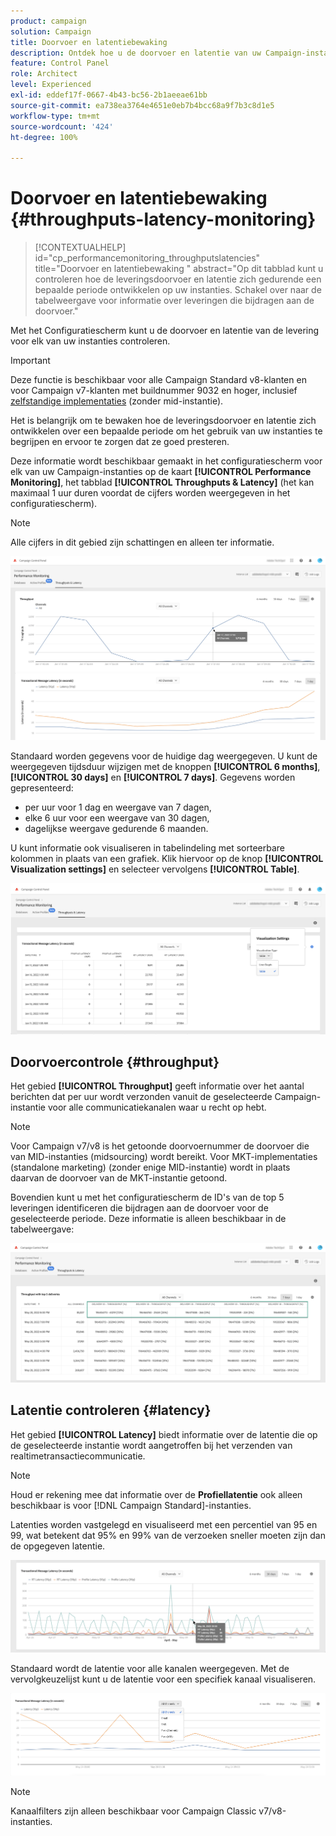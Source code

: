```yaml
---
product: campaign
solution: Campaign
title: Doorvoer en latentiebewaking
description: Ontdek hoe u de doorvoer en latentie van uw Campaign-instanties kunt controleren in het configuratiescherm.
feature: Control Panel
role: Architect
level: Experienced
exl-id: eddef17f-0667-4b43-bc56-2b1aeeae61bb
source-git-commit: ea738ea3764e4651e0eb7b4bcc68a9f7b3c8d1e5
workflow-type: tm+mt
source-wordcount: '424'
ht-degree: 100%

---
```


# Doorvoer en latentiebewaking {#throughputs-latency-monitoring}

>[!CONTEXTUALHELP]
>id="cp_performancemonitoring_throughputslatencies"
>title="Doorvoer en latentiebewaking "
>abstract="Op dit tabblad kunt u controleren hoe de leveringsdoorvoer en latentie zich gedurende een bepaalde periode ontwikkelen op uw instanties. Schakel over naar de tabelweergave voor informatie over leveringen die bijdragen aan de doorvoer."

Met het Configuratiescherm kunt u de doorvoer en latentie van de levering voor elk van uw instanties controleren.

>[!IMPORTANT]
>
>Deze functie is beschikbaar voor alle Campaign Standard v8-klanten en voor Campaign v7-klanten met buildnummer 9032 en hoger, inclusief [zelfstandige implementaties](https://experienceleague.adobe.com/docs/campaign-classic/using/installing-campaign-classic/deployment-types-/standalone-deployment.html?lang=nl) (zonder mid-instantie).

Het is belangrijk om te bewaken hoe de leveringsdoorvoer en latentie zich ontwikkelen over een bepaalde periode om het gebruik van uw instanties te begrijpen en ervoor te zorgen dat ze goed presteren.

Deze informatie wordt beschikbaar gemaakt in het configuratiescherm voor elk van uw Campaign-instanties op de kaart **[!UICONTROL Performance Monitoring]**, het tabblad **[!UICONTROL Throughputs & Latency]** (het kan maximaal 1 uur duren voordat de cijfers worden weergegeven in het configuratiescherm).

>[!NOTE]
>
>Alle cijfers in dit gebied zijn schattingen en alleen ter informatie.

![](assets/throughput-latencies-overview.png)

Standaard worden gegevens voor de huidige dag weergegeven. U kunt de weergegeven tijdsduur wijzigen met de knoppen **[!UICONTROL 6 months]**, **[!UICONTROL 30 days]** en **[!UICONTROL 7 days]**. Gegevens worden gepresenteerd:
* per uur voor 1 dag en weergave van 7 dagen,
* elke 6 uur voor een weergave van 30 dagen,
* dagelijkse weergave gedurende 6 maanden.

U kunt informatie ook visualiseren in tabelindeling met sorteerbare kolommen in plaats van een grafiek. Klik hiervoor op de knop **[!UICONTROL Visualization settings]** en selecteer vervolgens **[!UICONTROL Table]**.

![](assets/throughput-latencies-table.png)

## Doorvoercontrole {#throughput}

Het gebied **[!UICONTROL Throughput]** geeft informatie over het aantal berichten dat per uur wordt verzonden vanuit de geselecteerde Campaign-instantie voor alle communicatiekanalen waar u recht op hebt.

>[!NOTE]
>
>Voor Campaign v7/v8 is het getoonde doorvoernummer de doorvoer die van MID-instanties (midsourcing) wordt bereikt. Voor MKT-implementaties (standalone marketing) (zonder enige MID-instantie) wordt in plaats daarvan de doorvoer van de MKT-instantie getoond.

Bovendien kunt u met het configuratiescherm de ID&#39;s van de top 5 leveringen identificeren die bijdragen aan de doorvoer voor de geselecteerde periode. Deze informatie is alleen beschikbaar in de tabelweergave:

![](assets/throughput-latencies-top5.png)

## Latentie controleren {#latency}

Het gebied **[!UICONTROL Latency]** biedt informatie over de latentie die op de geselecteerde instantie wordt aangetroffen bij het verzenden van realtimetransactiecommunicatie.

>[!NOTE]
>
>Houd er rekening mee dat informatie over de **Profiellatentie** ook alleen beschikbaar is voor [!DNL Campaign Standard]-instanties.

Latenties worden vastgelegd en visualiseerd met een percentiel van 95 en 99, wat betekent dat 95% en 99% van de verzoeken sneller moeten zijn dan de opgegeven latentie.

![](assets/throughput-latencies-latency.png)

Standaard wordt de latentie voor alle kanalen weergegeven. Met de vervolgkeuzelijst kunt u de latentie voor een specifiek kanaal visualiseren.

![](assets/throughput-latencies-filter.png)

>[!NOTE]
>
>Kanaalfilters zijn alleen beschikbaar voor Campaign Classic v7/v8-instanties.
